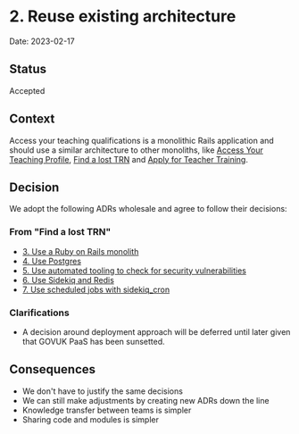 # 2. Reuse existing architecture

Date: 2023-02-17

## Status

Accepted

## Context

Access your teaching qualifications is a monolithic Rails application and should use a
similar architecture to other monoliths, like [Access Your Teaching Profile](https://github.com/DFE-Digital/access-your-teaching-profile), [Find a lost TRN](https://github.com/DFE-Digital/find-a-lost-trn) and [Apply for Teacher Training](https://github.com/DFE-Digital/apply-for-teacher-training).

## Decision

We adopt the following ADRs wholesale and agree to follow their decisions:

### From "Find a lost TRN"

- [3. Use a Ruby on Rails monolith](https://github.com/DFE-Digital/find-a-lost-trn/blob/main/adr/00003-use-rails.md)
- [4. Use Postgres](https://github.com/DFE-Digital/find-a-lost-trn/blob/main/adr/00004-use-postgres-state.md)
- [5. Use automated tooling to check for security vulnerabilities](https://github.com/DFE-Digital/find-a-lost-trn/blob/main/adr/00005-use-gemsurance-and-.md)
- [6. Use Sidekiq and Redis](https://github.com/DFE-Digital/find-a-lost-trn/blob/main/adr/00006-sidekiq-and-redis.md)
- [7. Use scheduled jobs with sidekiq_cron](https://github.com/DFE-Digital/find-a-lost-trn/blob/main/adr/00007-scheduled-jobs.md)

### Clarifications

- A decision around deployment approach will be deferred until later given that GOVUK PaaS has been sunsetted.

## Consequences

- We don't have to justify the same decisions
- We can still make adjustments by creating new ADRs down the line
- Knowledge transfer between teams is simpler
- Sharing code and modules is simpler
